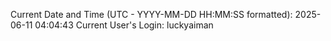 Current Date and Time (UTC - YYYY-MM-DD HH:MM:SS formatted): 2025-06-11 04:04:43
Current User's Login: luckyaiman
